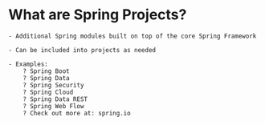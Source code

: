 # What are Spring Projects?

	- Additional Spring modules built on top of the core Spring Framework
	
	- Can be included into projects as needed
	
	- Examples:
		? Spring Boot
		? Spring Data
		? Spring Security
		? Spring Cloud
		? Spring Data REST
		? Spring Web Flow
		? Check out more at: spring.io